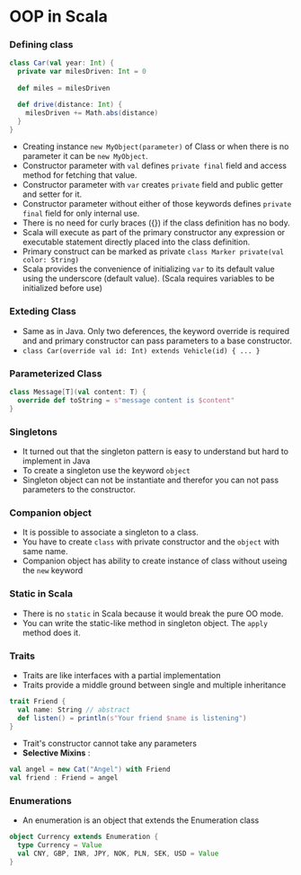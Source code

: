 OOP in Scala
==============

### Defining class
```scala
class Car(val year: Int) {
  private var milesDriven: Int = 0
	
  def miles = milesDriven

  def drive(distance: Int) {
    milesDriven += Math.abs(distance)
  }	
}
```
- Creating instance `new MyObject(parameter)` of Class or when there is no parameter it can be `new MyObject`.
- Constructor parameter with `val` defines `private final` field and access method for fetching that value.
- Constructor parameter with `var` creates `private` field and public getter and setter for it.
- Constructor parameter without either of those keywords defines `private final` field for only internal use.
- There is no need for curly braces ({}) if the class definition has no body.
- Scala will execute as part of the primary constructor any expression or executable statement directly placed into the class definition.
- Primary construct can be marked as private `class Marker private(val color: String)`
- Scala provides the convenience of initializing `var` to its default value using the underscore (default value). (Scala requires variables to be initialized before use)

### Exteding Class
- Same as in Java. Only two deferences, the keyword override is required and and primary constructor can pass parameters to a base constructor.
- `class Car(override val id: Int) extends Vehicle(id) { ... }`

### Parameterized Class
```scala
class Message[T](val content: T) {
  override def toString = s"message content is $content"
}
```

### Singletons
- It turned out that the singleton pattern is easy to understand but hard to implement in Java
- To create a singleton use the keyword `object`
- Singleton object can not be instantiate and therefor you can not pass parameters to the constructor.

### Companion object
- It is possible to associate a singleton to a class.
- You have to create `class` with private constructor and the `object` with same name.
- Companion object has ability to create instance of class without useing the `new` keyword

### Static in Scala
- There is no `static` in Scala because it would break the pure OO mode.
- You can write the static-like method in singleton object. The `apply` method does it.

### Traits
- Traits are like interfaces with a partial implementation
- Traits provide a middle ground between single and multiple inheritance
```scala
trait Friend {
  val name: String // abstract
  def listen() = println(s"Your friend $name is listening")	
}
```
- Trait's constructor cannot take any parameters
- **Selective Mixins** : 
```scala
val angel = new Cat("Angel") with Friend 	
val friend : Friend = angel
```

### Enumerations
- An enumeration is an object that extends the Enumeration class
```scala
object Currency extends Enumeration {
  type Currency = Value
  val CNY, GBP, INR, JPY, NOK, PLN, SEK, USD = Value	
}
```
